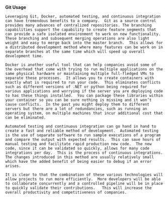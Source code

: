 **Git Usage**

	Leveraging Git, Docker, automated testing, and continuous integration can have tremendous benefits to a company.  Git as a source control provides many advances of centralized repositories. The branching capabilities support the capability to create feature segments that can provide a safe isolated environment to work on new functionality.  These branching and subsequent merging operations are also light weight and easy to merge back into the master branch.  This allows for a distributed development method where many features can be work on in separate branches at the same time which will speed up overall development time.  
	
	Docker is another useful tool that can help companies avoid some of the overhead that come with trying to run multiple applications on the same physical hardware or maintaining multiple full-fledged VMs to separate these processes.  It allows you to create containers with exactly what is required to run your code.  This eliminates conflicts such as different versions of .NET or python being required for various applications and worrying if the server you are deploying code to has these things installed.  You can package these libraries within your container so you can be sure nothing is missing and it won’t cause conflicts.  In the past you might deploy them to different servers but there are a lot of redundancies, such as running an operating system, on multiple machines that incur additional cost that can be eliminated.
	
	Automated testing and continuous integration can go hand in hand to create a fast and reliable method of development.  Automated testing is the use of separate software to run sample executions of a program and compare the output with expected results.  This can save hours of manual testing and facilitate rapid production new code.  The new code, since it can be validated so quickly, allows for many code integrations per day.  This is the process of continuous integrations.  The changes introduced in this method are usually relatively small which have the added benefit of being easier to debug if an error arises.
	
	It is clear to that the combination of these various technologies will allow projects to run more efficiently.  More developers will be able to collaborate concurrently and a controlled pipeline will be in place to quickly validate their contributions.   This will increase the overall productivity and competitiveness of companies.
	
